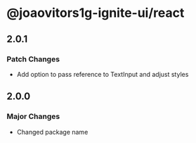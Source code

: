 # @joaovitors1g-ignite-ui/react

## 2.0.1

### Patch Changes

- Add option to pass reference to TextInput and adjust styles

## 2.0.0

### Major Changes

- Changed package name
